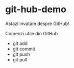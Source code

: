 # git-hub-demo

Astazi invatam despre GitHub!

Comenzi utile din GitHub

- git add
- git commit
- git push
- git pull
